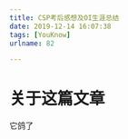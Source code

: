 ```yaml
---
title: CSP考后感想及OI生涯总结
date: 2019-12-14 16:07:38
tags: [YouKnow]
urlname: 82

---
```

<!--markdown-->
# 关于这篇文章
它鸽了